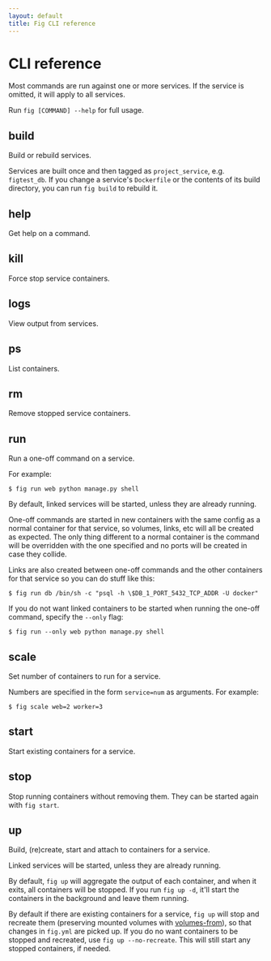 ```yaml
---
layout: default
title: Fig CLI reference
---
```


CLI reference
=============

Most commands are run against one or more services. If the service is omitted, it will apply to all services.

Run `fig [COMMAND] --help` for full usage.

## build

Build or rebuild services.

Services are built once and then tagged as `project_service`, e.g. `figtest_db`. If you change a service's `Dockerfile` or the contents of its build directory, you can run `fig build` to rebuild it.

## help

Get help on a command.

## kill

Force stop service containers.

## logs

View output from services.

## ps

List containers.

## rm

Remove stopped service containers.


## run

Run a one-off command on a service.

For example:

    $ fig run web python manage.py shell

By default, linked services will be started, unless they are already running.

One-off commands are started in new containers with the same config as a normal container for that service, so volumes, links, etc will all be created as expected. The only thing different to a normal container is the command will be overridden with the one specified and no ports will be created in case they collide.

Links are also created between one-off commands and the other containers for that service so you can do stuff like this:

    $ fig run db /bin/sh -c "psql -h \$DB_1_PORT_5432_TCP_ADDR -U docker"

If you do not want linked containers to be started when running the one-off command, specify the `--only` flag:

    $ fig run --only web python manage.py shell

## scale

Set number of containers to run for a service.

Numbers are specified in the form `service=num` as arguments.
For example:

    $ fig scale web=2 worker=3

## start

Start existing containers for a service.

## stop

Stop running containers without removing them. They can be started again with `fig start`.

## up

Build, (re)create, start and attach to containers for a service.

Linked services will be started, unless they are already running.

By default, `fig up` will aggregate the output of each container, and when it exits, all containers will be stopped. If you run `fig up -d`, it'll start the containers in the background and leave them running.

By default if there are existing containers for a service, `fig up` will stop and recreate them (preserving mounted volumes with [volumes-from]), so that changes in `fig.yml` are picked up. If you do no want containers to be stopped and recreated, use `fig up --no-recreate`. This will still start any stopped containers, if needed.

[volumes-from]: http://docs.docker.io/en/latest/use/working_with_volumes/
